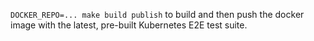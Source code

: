 `DOCKER_REPO=... make build publish` to build and then push the docker image with the latest, pre-built Kubernetes E2E test suite.
